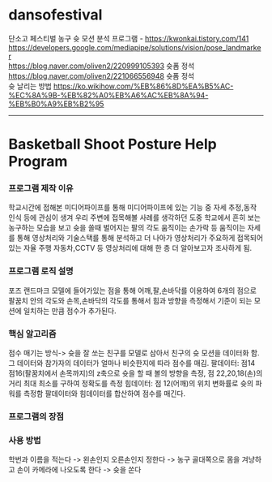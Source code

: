 # dansofestival
단소고 페스티벌 농구 슛 모션 분석 프로그램 - https://kwonkai.tistory.com/141  
https://developers.google.com/mediapipe/solutions/vision/pose_landmarker  
https://blog.naver.com/oliven2/220999105393 슛폼 정석  
https://blog.naver.com/oliven2/221066556948 슛폼 정석  
슛 날리는 방법 https://ko.wikihow.com/%EB%86%8D%EA%B5%AC-%EC%8A%9B-%EB%82%A0%EB%A6%AC%EB%8A%94-%EB%B0%A9%EB%B2%95  

<hr>

# Basketball Shoot Posture Help Program

### 프로그램 제작 이유
학교시간에 접해본 미디어파이프를 통해 미디어파이프에 있는 기능 중 자세 추정,동작 인식 등에 관심이 생겨 우리 주변에 접목해볼 사례를 생각하던 도중 학교에서 흔히 보는 농구하는 모습을 보고 슛을 쏠때 벌어지는 팔의 각도 움직이는 손가락 등 움직이는 자세를 통해 영상처리와 기술스택를 통해 분석하고 더 나아가 영상처리가 주요하게 접목되어 있는 자율 주행 자동차,CCTV 등 영상처리에 대해 한 층 더 알아보고자 조사하게 됨.

### 프로그램 로직 설명
포즈 랜드마크 모델에 들어가있는 점을 통해 어깨,팔,손바닥를 이용하여 6개의 점으로 팔꿈치 안의 각도와 손목,손바닥의 각도를 통해서 힘과 방향을 측정해서 기준이 되는 모션에 일치하는 만큼 점수가 추가된다.

### 핵심 알고리즘
점수 매기는 방식-> 슛을 잘 쏘는 친구를 모델로 삼아서 친구의 슛 모션을 데이터화 함. 그 데이터와 참가자의 데이터가 얼마나 비슷한지에 따라 점수를 매김.
                팔데이터: 점14 점16(팔꿈치에서 손목까지)의 z축으로 슛을 할 때 볼의 방향을 측정, 점 22,20,18(손)의 거리 최대 최소를 구하여 정확도를 측정
                힘데이터: 점 12(어깨)의 위치 변화률로 슛의 파워를 측정함
                팔데이터와 힘데이터를 합산하여 점수를 매긴다.

### 프로그램의 장점


### 사용 방법
학번과 이름을 적는다 -> 왼손인지 오른손인지 정한다 -> 농구 골대쪽으로 몸을 겨냥하고 손이 카메라에 나오도록 한다 -> 슛을 쏜다 
